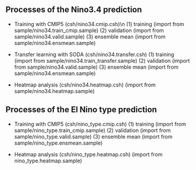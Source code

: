 
## Processes of the Nino3.4 prediction

   - Training with CMIP5 (csh/nino34.cmip.csh)\n
       (1) training (import from sample/nino34.train_cmip.sample)
       (2) validation (import from sample/nino34.valid.sample)
       (3) ensemble mean (import from sample/nino34.ensmean.sample)

   - Transfer learning with SODA (csh/nino34.transfer.csh)
       (1) training (import from sample/nino34.train_transfer.sample)
       (2) validation (import from sample/nino34.valid.sample)
       (3) ensemble mean (import from sample/nino34.ensmean.sample)

   - Heatmap analysis (csh/nino34.heatmap.csh)
       (import from sample/nino34.heatmap.sample)



## Processes of the El Nino type prediction

   - Training with CMIP5 (csh/nino_type.cmip.csh)
       (1) training (import from sample/nino_type.train_cmip.sample)
       (2) validation (import from sample/nino_type.valid.sample)
       (3) ensemble mean (import from sample/nino_type.ensmean.sample)

   - Heatmap analysis (csh/nino_type.heatmap.csh)
       (import from nino_type.heatmap.sample)


